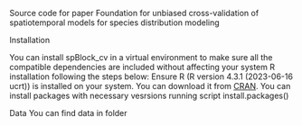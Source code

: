 Source code for paper Foundation for unbiased cross-validation of spatiotemporal models for species distribution modeling

Installation

You can install spBlock_cv in a virtual environment to make sure all the compatible dependencies are included without affecting your system R installation following the steps below:
Ensure R (R version 4.3.1 (2023-06-16 ucrt)) is installed on your system. You can download it from [CRAN](https://cran.r-project.org/).
You can install packages with necessary vesrsions running script install.packages()

Data
You can find data in folder


